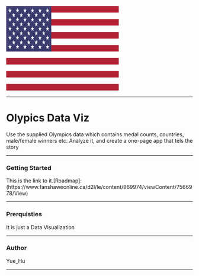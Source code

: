 <!DOCTYPE html>
<html>
<head> 
<meta charset="utf-8"> 
</head>
<body>
<img border="0" src="/USA.png" alt="USA" width="304" height="228">
  <hr>
  <h1>Olypics Data Viz</h1>
  <p>Use the supplied Olympics data which contains medal counts, countries, male/female winners etc. Analyze it, and create a one-page app that tels the story</p>
  <hr>
  <h3>Getting Started</h3>
  <p>This is the link to it.[Roadmap]:(https://www.fanshaweonline.ca/d2l/le/content/969974/viewContent/7566978/View)
  <hr>
  <h3>Prerquisties</h3>
  <p>It is just a Data Visualization</p>
  <hr>
  <h3>Author</h3>
  <p>Yue_Hu</p>
  <hr>
</body>
</html>

